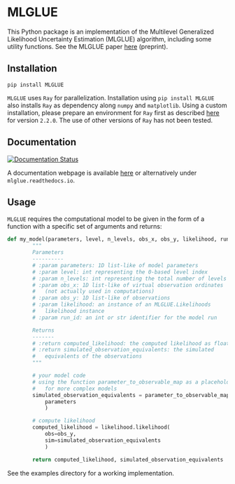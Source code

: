 # MLGLUE
This Python package is an implementation of the Multilevel Generalized Likelihood Uncertainty Estimation (MLGLUE) algorithm, including some utility functions. See the MLGLUE paper [here](https://essopenarchive.org/users/677423/articles/853135-extending-glue-with-multilevel-methods-to-accelerate-statistical-inversion-of-hydrological-models) (preprint).

## Installation
`pip install MLGLUE`

`MLGLUE` uses `Ray` for parallelization. Installation using `pip install MLGLUE` also installs `Ray` as dependency along `numpy` and `matplotlib`. Using a custom installation, please prepare an environment for `Ray` first as described [here](https://docs.ray.io/en/releases-2.2.0/ray-overview/installation.html) for version `2.2.0`. The use of other versions of `Ray` has not been tested.

## Documentation
[![Documentation Status](https://readthedocs.org/projects/mlglue/badge/?version=latest)](https://mlglue.readthedocs.io/en/latest/?badge=latest)

A documentation webpage is available [here](https://mlglue.readthedocs.io/en/latest/) or alternatively under `mlglue.readthedocs.io`.

## Usage
`MLGLUE` requires the computational model to be given in the form of a function with a specific set of arguments and returns:

```python
def my_model(parameters, level, n_levels, obs_x, obs_y, likelihood, run_id)
        """
        Parameters
        ----------
        # :param parameters: 1D list-like of model parameters
        # :param level: int representing the 0-based level index
        # :param n_levels: int representing the total number of levels
        # :param obs_x: 1D list-like of virtual observation ordinates
        #	(not actually used in computations)
        # :param obs_y: 1D list-like of observations
        # :param likelihood: an instance of an MLGLUE.Likelihoods
        #	likelihood instance
        # :param run_id: an int or str identifier for the model run

        Returns
        -------
        # :return computed_likelihood: the computed likelihood as float
        # :return simulated_observation_equivalents: the simulated
        #	equivalents of the observations
        """

        # your model code
        # using the function parameter_to_observable_map as a placeholder
        #	for more complex models
        simulated_observation_equivalents = parameter_to_observable_map(
        	parameters
        	)

        # compute likelihood
        computed_likelihood = likelihood.likelihood(
        	obs=obs_y,
        	sim=simulated_observation_equivalents
        	)

        return computed_likelihood, simulated_observation_equivalents
```

See the examples directory for a working implementation.